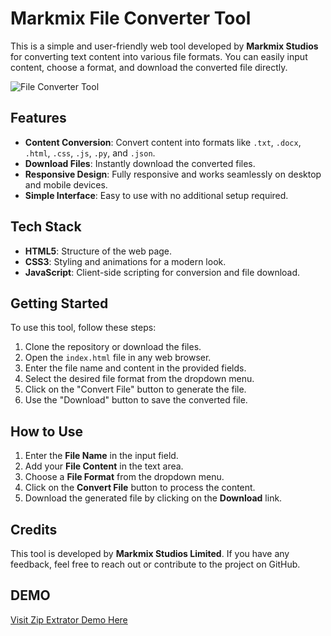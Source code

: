 # Markmix File Converter Tool

This is a simple and user-friendly web tool developed by **Markmix Studios** for converting text content into various file formats. You can easily input content, choose a format, and download the converted file directly.

![File Converter Tool](https://i.ibb.co/sKfGG40/20241219-205238.jpg)


## Features

- **Content Conversion**: Convert content into formats like `.txt`, `.docx`, `.html`, `.css`, `.js`, `.py`, and `.json`.
- **Download Files**: Instantly download the converted files.
- **Responsive Design**: Fully responsive and works seamlessly on desktop and mobile devices.
- **Simple Interface**: Easy to use with no additional setup required.

## Tech Stack

- **HTML5**: Structure of the web page.
- **CSS3**: Styling and animations for a modern look.
- **JavaScript**: Client-side scripting for conversion and file download.

## Getting Started

To use this tool, follow these steps:

1. Clone the repository or download the files.
2. Open the `index.html` file in any web browser.
3. Enter the file name and content in the provided fields.
4. Select the desired file format from the dropdown menu.
5. Click on the "Convert File" button to generate the file.
6. Use the "Download" button to save the converted file.

## How to Use

1. Enter the **File Name** in the input field.
2. Add your **File Content** in the text area.
3. Choose a **File Format** from the dropdown menu.
4. Click on the **Convert File** button to process the content.
5. Download the generated file by clicking on the **Download** link.

## Credits

This tool is developed by **Markmix Studios Limited**. If you have any feedback, feel free to reach out or contribute to the project on GitHub.

## DEMO

<a href= "https://markmix-studios.github.io/file-converter"> Visit Zip Extrator Demo Here</a>
